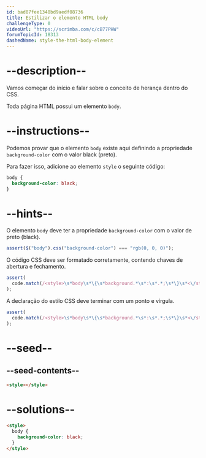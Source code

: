 ```yaml
---
id: bad87fee1348bd9aedf08736
title: Estilizar o elemento HTML body
challengeType: 0
videoUrl: "https://scrimba.com/c/cB77PHW"
forumTopicId: 18313
dashedName: style-the-html-body-element
---
```


# --description--

Vamos começar do início e falar sobre o conceito de herança dentro do CSS.

Toda página HTML possui um elemento `body`.

# --instructions--

Podemos provar que o elemento `body` existe aqui definindo a propriedade `background-color` com o valor black (preto).

Para fazer isso, adicione ao elemento `style` o seguinte código:

```css
body {
  background-color: black;
}
```

# --hints--

O elemento `body` deve ter a propriedade `background-color` com o valor de preto (black).

```js
assert($("body").css("background-color") === "rgb(0, 0, 0)");
```

O código CSS deve ser formatado corretamente, contendo chaves de abertura e fechamento.

```js
assert(
  code.match(/<style>\s*body\s*\{\s*background.*\s*:\s*.*;\s*\}\s*<\/style>/i)
);
```

A declaração do estilo CSS deve terminar com um ponto e vírgula.

```js
assert(
  code.match(/<style>\s*body\s*\{\s*background.*\s*:\s*.*;\s*\}\s*<\/style>/i)
);
```

# --seed--

## --seed-contents--

```html
<style></style>
```

# --solutions--

```html
<style>
  body {
    background-color: black;
  }
</style>
```
